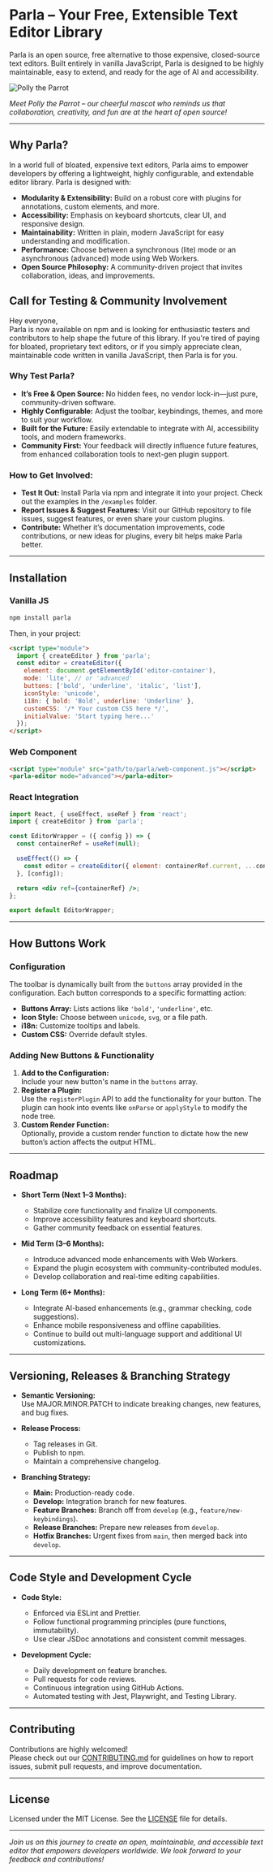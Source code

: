 # Parla – Your Free, Extensible Text Editor Library

Parla is an open source, free alternative to those expensive, closed-source text editors. Built entirely in vanilla JavaScript, Parla is designed to be highly maintainable, easy to extend, and ready for the age of AI and accessibility.

![Polly the Parrot](./assets/polly.png)

*Meet Polly the Parrot – our cheerful mascot who reminds us that collaboration, creativity, and fun are at the heart of open source!*

---

## Why Parla?

In a world full of bloated, expensive text editors, Parla aims to empower developers by offering a lightweight, highly configurable, and extendable editor library. Parla is designed with:
- **Modularity & Extensibility:** Build on a robust core with plugins for annotations, custom elements, and more.
- **Accessibility:** Emphasis on keyboard shortcuts, clear UI, and responsive design.
- **Maintainability:** Written in plain, modern JavaScript for easy understanding and modification.
- **Performance:** Choose between a synchronous (lite) mode or an asynchronous (advanced) mode using Web Workers.
- **Open Source Philosophy:** A community-driven project that invites collaboration, ideas, and improvements.

## Call for Testing & Community Involvement

Hey everyone,  
Parla is now available on npm and is looking for enthusiastic testers and contributors to help shape the future of this library. If you're tired of paying for bloated, proprietary text editors, or if you simply appreciate clean, maintainable code written in vanilla JavaScript, then Parla is for you.

### Why Test Parla?
- **It’s Free & Open Source:** No hidden fees, no vendor lock-in—just pure, community-driven software.
- **Highly Configurable:** Adjust the toolbar, keybindings, themes, and more to suit your workflow.
- **Built for the Future:** Easily extendable to integrate with AI, accessibility tools, and modern frameworks.
- **Community First:** Your feedback will directly influence future features, from enhanced collaboration tools to next-gen plugin support.

### How to Get Involved:
- **Test It Out:** Install Parla via npm and integrate it into your project. Check out the examples in the `/examples` folder.
- **Report Issues & Suggest Features:** Visit our GitHub repository to file issues, suggest features, or even share your custom plugins.
- **Contribute:** Whether it’s documentation improvements, code contributions, or new ideas for plugins, every bit helps make Parla better.

---

## Installation

### Vanilla JS
```bash
npm install parla
```
Then, in your project:
```html
<script type="module">
  import { createEditor } from 'parla';
  const editor = createEditor({
    element: document.getElementById('editor-container'),
    mode: 'lite', // or 'advanced'
    buttons: ['bold', 'underline', 'italic', 'list'],
    iconStyle: 'unicode',
    i18n: { bold: 'Bold', underline: 'Underline' },
    customCSS: '/* Your custom CSS here */',
    initialValue: 'Start typing here...'
  });
</script>
```

### Web Component
```html
<script type="module" src="path/to/parla/web-component.js"></script>
<parla-editor mode="advanced"></parla-editor>
```

### React Integration
```jsx
import React, { useEffect, useRef } from 'react';
import { createEditor } from 'parla';

const EditorWrapper = ({ config }) => {
  const containerRef = useRef(null);

  useEffect(() => {
    const editor = createEditor({ element: containerRef.current, ...config });
  }, [config]);

  return <div ref={containerRef} />;
};

export default EditorWrapper;
```

---

## How Buttons Work

### Configuration
The toolbar is dynamically built from the `buttons` array provided in the configuration. Each button corresponds to a specific formatting action:
- **Buttons Array:** Lists actions like `'bold'`, `'underline'`, etc.
- **Icon Style:** Choose between `unicode`, `svg`, or a file path.
- **i18n:** Customize tooltips and labels.
- **Custom CSS:** Override default styles.

### Adding New Buttons & Functionality
1. **Add to the Configuration:**  
   Include your new button's name in the `buttons` array.
2. **Register a Plugin:**  
   Use the `registerPlugin` API to add the functionality for your button. The plugin can hook into events like `onParse` or `applyStyle` to modify the node tree.
3. **Custom Render Function:**  
   Optionally, provide a custom render function to dictate how the new button’s action affects the output HTML.

---

## Roadmap

- **Short Term (Next 1–3 Months):**
  - Stabilize core functionality and finalize UI components.
  - Improve accessibility features and keyboard shortcuts.
  - Gather community feedback on essential features.

- **Mid Term (3–6 Months):**
  - Introduce advanced mode enhancements with Web Workers.
  - Expand the plugin ecosystem with community-contributed modules.
  - Develop collaboration and real-time editing capabilities.

- **Long Term (6+ Months):**
  - Integrate AI-based enhancements (e.g., grammar checking, code suggestions).
  - Enhance mobile responsiveness and offline capabilities.
  - Continue to build out multi-language support and additional UI customizations.

---

## Versioning, Releases & Branching Strategy

- **Semantic Versioning:**  
  Use MAJOR.MINOR.PATCH to indicate breaking changes, new features, and bug fixes.
  
- **Release Process:**
  - Tag releases in Git.
  - Publish to npm.
  - Maintain a comprehensive changelog.

- **Branching Strategy:**
  - **Main:** Production-ready code.
  - **Develop:** Integration branch for new features.
  - **Feature Branches:** Branch off from `develop` (e.g., `feature/new-keybindings`).
  - **Release Branches:** Prepare new releases from `develop`.
  - **Hotfix Branches:** Urgent fixes from `main`, then merged back into `develop`.

---

## Code Style and Development Cycle

- **Code Style:**  
  - Enforced via ESLint and Prettier.
  - Follow functional programming principles (pure functions, immutability).
  - Use clear JSDoc annotations and consistent commit messages.

- **Development Cycle:**
  - Daily development on feature branches.
  - Pull requests for code reviews.
  - Continuous integration using GitHub Actions.
  - Automated testing with Jest, Playwright, and Testing Library.

---

## Contributing

Contributions are highly welcomed!  
Please check out our [CONTRIBUTING.md](./CONTRIBUTING.md) for guidelines on how to report issues, submit pull requests, and improve documentation.

---

## License

Licensed under the MIT License. See the [LICENSE](./LICENSE) file for details.

---

*Join us on this journey to create an open, maintainable, and accessible text editor that empowers developers worldwide. We look forward to your feedback and contributions!*